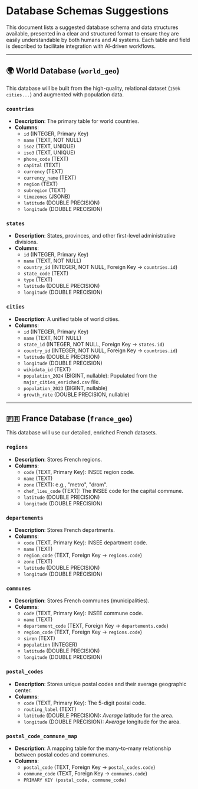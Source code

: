 # Database Schemas Suggestions

This document lists a suggested database schema and data structures available, presented in a clear and structured format to ensure they are easily understandable by both humans and AI systems. Each table and field is described to facilitate integration with AI-driven workflows.

---

## 🌍 World Database (`world_geo`)

This database will be built from the high-quality, relational dataset (`150k cities...`) and augmented with population data.

### `countries`
- **Description**: The primary table for world countries.
- **Columns**:
  - `id` (INTEGER, Primary Key)
  - `name` (TEXT, NOT NULL)
  - `iso2` (TEXT, UNIQUE)
  - `iso3` (TEXT, UNIQUE)
  - `phone_code` (TEXT)
  - `capital` (TEXT)
  - `currency` (TEXT)
  - `currency_name` (TEXT)
  - `region` (TEXT)
  - `subregion` (TEXT)
  - `timezones` (JSONB)
  - `latitude` (DOUBLE PRECISION)
  - `longitude` (DOUBLE PRECISION)

### `states`
- **Description**: States, provinces, and other first-level administrative divisions.
- **Columns**:
  - `id` (INTEGER, Primary Key)
  - `name` (TEXT, NOT NULL)
  - `country_id` (INTEGER, NOT NULL, Foreign Key -> `countries.id`)
  - `state_code` (TEXT)
  - `type` (TEXT)
  - `latitude` (DOUBLE PRECISION)
  - `longitude` (DOUBLE PRECISION)

### `cities`
- **Description**: A unified table of world cities.
- **Columns**:
  - `id` (INTEGER, Primary Key)
  - `name` (TEXT, NOT NULL)
  - `state_id` (INTEGER, NOT NULL, Foreign Key -> `states.id`)
  - `country_id` (INTEGER, NOT NULL, Foreign Key -> `countries.id`)
  - `latitude` (DOUBLE PRECISION)
  - `longitude` (DOUBLE PRECISION)
  - `wikidata_id` (TEXT)
  - `population_2024` (BIGINT, nullable): Populated from the `major_cities_enriched.csv` file.
  - `population_2023` (BIGINT, nullable)
  - `growth_rate` (DOUBLE PRECISION, nullable)

---

## 🇫🇷 France Database (`france_geo`)

This database will use our detailed, enriched French datasets.

### `regions`
- **Description**: Stores French regions.
- **Columns**:
  - `code` (TEXT, Primary Key): INSEE region code.
  - `name` (TEXT)
  - `zone` (TEXT): e.g., "metro", "drom".
  - `chef_lieu_code` (TEXT): The INSEE code for the capital commune.
  - `latitude` (DOUBLE PRECISION)
  - `longitude` (DOUBLE PRECISION)

### `departements`
- **Description**: Stores French departments.
- **Columns**:
  - `code` (TEXT, Primary Key): INSEE department code.
  - `name` (TEXT)
  - `region_code` (TEXT, Foreign Key -> `regions.code`)
  - `zone` (TEXT)
  - `latitude` (DOUBLE PRECISION)
  - `longitude` (DOUBLE PRECISION)

### `communes`
- **Description**: Stores French communes (municipalities).
- **Columns**:
  - `code` (TEXT, Primary Key): INSEE commune code.
  - `name` (TEXT)
  - `departement_code` (TEXT, Foreign Key -> `departements.code`)
  - `region_code` (TEXT, Foreign Key -> `regions.code`)
  - `siren` (TEXT)
  - `population` (INTEGER)
  - `latitude` (DOUBLE PRECISION)
  - `longitude` (DOUBLE PRECISION)

### `postal_codes`
- **Description**: Stores unique postal codes and their average geographic center.
- **Columns**:
  - `code` (TEXT, Primary Key): The 5-digit postal code.
  - `routing_label` (TEXT)
  - `latitude` (DOUBLE PRECISION): *Average* latitude for the area.
  - `longitude` (DOUBLE PRECISION): *Average* longitude for the area.

### `postal_code_commune_map`
- **Description**: A mapping table for the many-to-many relationship between postal codes and communes.
- **Columns**:
  - `postal_code` (TEXT, Foreign Key -> `postal_codes.code`)
  - `commune_code` (TEXT, Foreign Key -> `communes.code`)
  - `PRIMARY KEY (postal_code, commune_code)`
